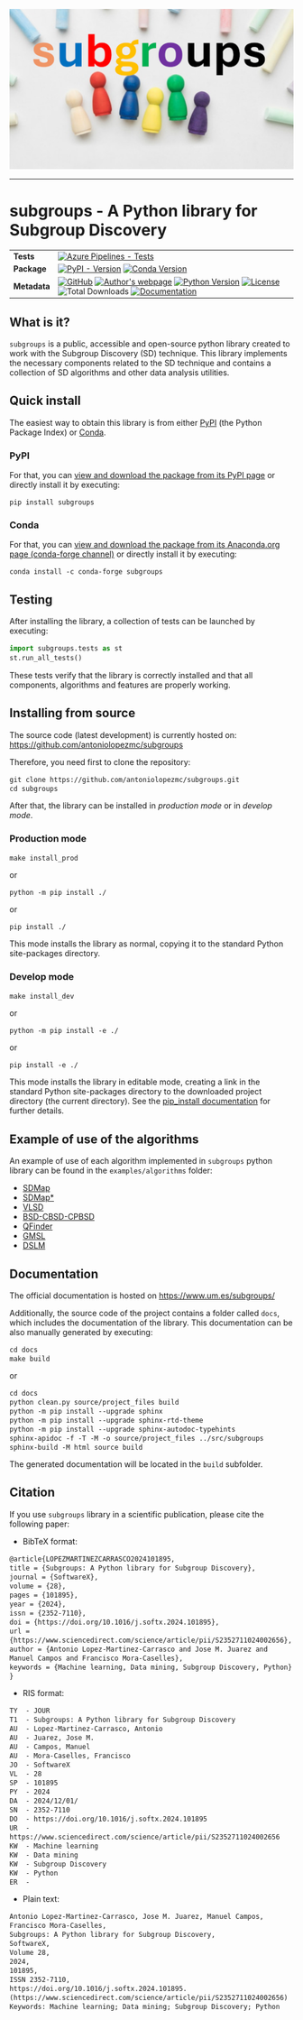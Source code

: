 <p align="center"><img alt="subgroups logo" src="https://github.com/antoniolopezmc/subgroups/blob/master/docs/source/images/logo_small.png?raw=true"></p>

-----------------

# subgroups - A Python library for Subgroup Discovery

|               |   |
|---------------|---|
| **Tests** | [![Azure Pipelines - Tests](https://dev.azure.com/conda-forge/feedstock-builds/_apis/build/status/subgroups-feedstock?branchName=main)](https://dev.azure.com/conda-forge/feedstock-builds/_build/latest?definitionId=21954&branchName=main) |
| **Package** | [![PyPI - Version](https://img.shields.io/pypi/v/subgroups?label=PyPI)](https://pypi.org/project/subgroups/) [![Conda Version](https://img.shields.io/conda/vn/conda-forge/subgroups?label=Anaconda.org%20%7C%20conda-forge)](https://anaconda.org/conda-forge/subgroups)|
| **Metadata** | [![GitHub](https://img.shields.io/badge/GitHub-Latest%20development-blue?style=flat)](https://github.com/antoniolopezmc/subgroups) [![Author's webpage](https://img.shields.io/badge/Author's%20webpage-orange?style=flat)](https://webs.um.es/antoniolopezmc/) [![Python Version](https://img.shields.io/pypi/pyversions/subgroups)](https://www.python.org/) [![License](https://img.shields.io/pypi/l/subgroups?color=green)](https://github.com/antoniolopezmc/subgroups/blob/master/LICENSE) ![Total Downloads](https://img.shields.io/pepy/dt/subgroups) [![Documentation](https://img.shields.io/badge/Documentation-green?style=flat)](https://www.um.es/subgroups/)|

## What is it?

`subgroups` is a public, accessible and open-source python library created to work with the Subgroup Discovery (SD) technique. This library implements the necessary components related to the SD technique and contains a collection of SD algorithms and other data analysis utilities.

## Quick install

The easiest way to obtain this library is from either [PyPI](https://pypi.org/) (the Python Package Index) or [Conda](https://docs.conda.io/).

### PyPI

For that, you can [view and download the package from its PyPI page](https://pypi.org/project/subgroups/) or directly install it by executing:

```shell
pip install subgroups
```

### Conda

For that, you can [view and download the package from its Anaconda.org page (conda-forge channel)](https://anaconda.org/conda-forge/subgroups) or directly install it by executing:

```shell
conda install -c conda-forge subgroups
```

## Testing

After installing the library, a collection of tests can be launched by executing:

```python
import subgroups.tests as st
st.run_all_tests()
```

These tests verify that the library is correctly installed and that all components, algorithms and features are properly working.

## Installing from source

The source code (latest development) is currently hosted on: https://github.com/antoniolopezmc/subgroups

Therefore, you need first to clone the repository:

```shell
git clone https://github.com/antoniolopezmc/subgroups.git
cd subgroups
```

After that, the library can be installed in *production mode* or in *develop mode*.

### Production mode

```shell
make install_prod
```

or

```shell
python -m pip install ./
```

or

```shell
pip install ./
```

This mode installs the library as normal, copying it to the standard Python site-packages directory.

### Develop mode

```shell
make install_dev
```

or

```shell
python -m pip install -e ./
```

or

```shell
pip install -e ./
```

This mode installs the library in editable mode, creating a link in the standard Python site-packages directory to the downloaded project directory (the current directory). See the [pip_install documentation](https://pip.pypa.io/en/stable/cli/pip_install/#cmdoption-e) for further details.

## Example of use of the algorithms

An example of use of each algorithm implemented in `subgroups` python library can be found in the `examples/algorithms` folder:

- [SDMap](https://github.com/antoniolopezmc/subgroups/blob/master/examples/algorithms/SDMap.ipynb)
- [SDMap*](https://github.com/antoniolopezmc/subgroups/blob/master/examples/algorithms/SDMapStar.ipynb)
- [VLSD](https://github.com/antoniolopezmc/subgroups/blob/master/examples/algorithms/VLSD.ipynb)
- [BSD-CBSD-CPBSD](https://github.com/antoniolopezmc/subgroups/blob/master/examples/algorithms/BSD-CBSD-CPBSD.ipynb)
- [QFinder](https://github.com/antoniolopezmc/subgroups/blob/master/examples/algorithms/QFinder.ipynb)
- [GMSL](https://github.com/antoniolopezmc/subgroups/blob/master/examples/algorithms/GMSL.ipynb)
- [DSLM](https://github.com/antoniolopezmc/subgroups/blob/master/examples/algorithms/DSLM.ipynb)

## Documentation

The official documentation is hosted on https://www.um.es/subgroups/

Additionally, the source code of the project contains a folder called `docs`, which includes the documentation of the library. This documentation can be also manually generated by executing:

```shell
cd docs
make build
```

or

```shell
cd docs
python clean.py source/project_files build
python -m pip install --upgrade sphinx
python -m pip install --upgrade sphinx-rtd-theme
python -m pip install --upgrade sphinx-autodoc-typehints
sphinx-apidoc -f -T -M -o source/project_files ../src/subgroups
sphinx-build -M html source build
```

The generated documentation will be located in the `build` subfolder.

## Citation

If you use `subgroups` library in a scientific publication, please cite the following paper:

- BibTeX format:

```
@article{LOPEZMARTINEZCARRASCO2024101895,
title = {Subgroups: A Python library for Subgroup Discovery},
journal = {SoftwareX},
volume = {28},
pages = {101895},
year = {2024},
issn = {2352-7110},
doi = {https://doi.org/10.1016/j.softx.2024.101895},
url = {https://www.sciencedirect.com/science/article/pii/S2352711024002656},
author = {Antonio Lopez-Martinez-Carrasco and Jose M. Juarez and Manuel Campos and Francisco Mora-Caselles},
keywords = {Machine learning, Data mining, Subgroup Discovery, Python}
}
```

- RIS format:

```
TY  - JOUR
T1  - Subgroups: A Python library for Subgroup Discovery
AU  - Lopez-Martinez-Carrasco, Antonio
AU  - Juarez, Jose M.
AU  - Campos, Manuel
AU  - Mora-Caselles, Francisco
JO  - SoftwareX
VL  - 28
SP  - 101895
PY  - 2024
DA  - 2024/12/01/
SN  - 2352-7110
DO  - https://doi.org/10.1016/j.softx.2024.101895
UR  - https://www.sciencedirect.com/science/article/pii/S2352711024002656
KW  - Machine learning
KW  - Data mining
KW  - Subgroup Discovery
KW  - Python
ER  - 
```

- Plain text:

```
Antonio Lopez-Martinez-Carrasco, Jose M. Juarez, Manuel Campos, Francisco Mora-Caselles,
Subgroups: A Python library for Subgroup Discovery,
SoftwareX,
Volume 28,
2024,
101895,
ISSN 2352-7110,
https://doi.org/10.1016/j.softx.2024.101895.
(https://www.sciencedirect.com/science/article/pii/S2352711024002656)
Keywords: Machine learning; Data mining; Subgroup Discovery; Python
```
